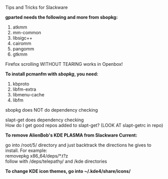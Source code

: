 Tips and Tricks for Slackware

<b>gparted needs the following and more from sbopkg:</b>

1. atkmm
2. mm-common
3. libsigc++
4. cairomm
5. pangomm
6. gtkmm

Firefox scrolling WITHOUT TEARING works in Openbox!

<b>To install pcmanfm with <i>sbopkg</i>, you need:</b>

1. kbproto
2. libfm-extra
3. libmenu-cache
4. libfm

sbopkg does NOT do dependency checking

slapt-get does dependency checking<br>
How do I get good repos added to slapt-get? (LOOK AT slapt-getrc in repo)

<b>To remove AlienBob's KDE PLASMA from Slackware Current:</b>

go into /root/5/ directory and just backtrack the directions he gives to install. For example:<br>
removepkg x86_64/deps/*.t?z<br>
follow with /deps/telepathy/ and /kde directories

<b>To change KDE icon themes, go into ~/.kde4/share/icons/</b>
